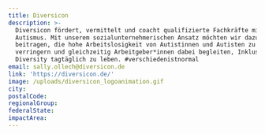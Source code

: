 ```yaml
---
title: Diversicon
description: >-
  Diversicon fördert, vermittelt und coacht qualifizierte Fachkräfte mit
  Autismus. Mit unserem sozialunternehmerischen Ansatz möchten wir dazu
  beitragen, die hohe Arbeitslosigkeit von Autistinnen und Autisten zu
  verringern und gleichzeitig Arbeitgeber*innen dabei begleiten, Inklusion und
  Diversity tagtäglich zu leben. #verschiedenistnormal
email: sally.ollech@diversicon.de
link: 'https://diversicon.de/'
image: /uploads/diversicon_logoanimation.gif
city:
postalCode:
regionalGroup:
federalState:
impactArea:
---
```


